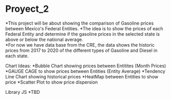 # Proyect_2
*This project will be about showing the comparison of Gasoline prices between Mexico's Federal Entities. 
*The idea is to show the prices of each Federal Entity and determine if the gasoline prices in the selected state is above or below the national average.  
*For now we have data base from the CRE, the data shows the historic prices from 2017 to 2020 of the different types of Gasoline and Diesel in each state.

Chart Ideas:
*Bubble Chart showing prices between Entitites (Month Prices)
*GAUGE CAGE to show prices between Entities (Entity Average)
*Tendency Line Chart showing historical prices
*HeatMap between Entities to show price 
*Scatter Plot to show price dispersion

Library JS
*TBD
